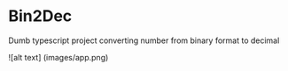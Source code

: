 # Bin2Dec
Dumb typescript project converting number from binary format to decimal

![alt text] (images/app.png)
